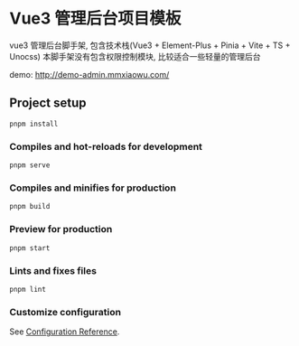 # Vue3 管理后台项目模板

vue3 管理后台脚手架, 包含技术栈(Vue3 + Element-Plus + Pinia + Vite + TS + Unocss)
本脚手架没有包含权限控制模块, 比较适合一些轻量的管理后台

demo: http://demo-admin.mmxiaowu.com/

## Project setup

```
pnpm install
```

### Compiles and hot-reloads for development

```
pnpm serve
```

### Compiles and minifies for production

```
pnpm build
```

### Preview for production

```
pnpm start
```

### Lints and fixes files

```
pnpm lint
```

### Customize configuration

See [Configuration Reference](https://cli.vuejs.org/config/).

